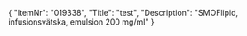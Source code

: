 {
  "ItemNr": "019338",
  "Title": "test",
  "Description": "SMOFlipid, infusionsvätska, emulsion 200 mg/ml"
}